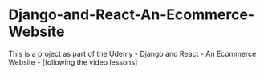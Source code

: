 # Django-and-React-An-Ecommerce-Website
This is a project as part of the Udemy - Django and React - An Ecommerce Website - [following the video lessons]
